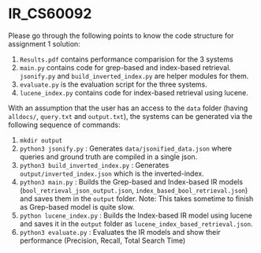 # IR_CS60092

Please go through the following points to know the code structure for assignment 1 solution:
1. `Results.pdf` contains performance comparision for the 3 systems
2. `main.py` contains code for grep-based and index-based retrieval. `jsonify.py` and `build_inverted_index.py` are helper modules for them.
3. `evaluate.py` is the evaluation script for the three systems.
4. `lucene_index.py` contains code for index-based retrieval using lucene.

With an assumption that the user has an access to the `data` folder (having `alldocs/`, `query.txt` and `output.txt`), the systems can be generated via the following sequence of commands:

1. `mkdir output`
2. `python3 jsonify.py` : Generates `data/jsonified_data.json` where queries and ground truth are compiled in a single json.
3. `python3 build_inverted_index.py` : Generates `output/inverted_index.json` which is the inverted-index.
4. `python3 main.py` : Builds the Grep-based and Index-based IR models (`bool_retrieval_json_output.json`, `index_based_bool_retrieval.json`) and saves them in the `output` folder. Note: This takes sometime to finish as Grep-based model is quite slow.
5. `python lucene_index.py` : Builds the Index-based IR model using lucene and saves it in the `output` folder as `lucene_index_based_retrieval.json`.
6. `python3 evaluate.py` : Evaluates the IR models and show their performance (Precision, Recall, Total Search Time)
